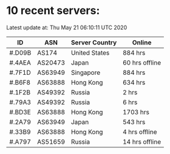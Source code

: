 # 10 recent servers:

Latest update at: Thu May 21 06:10:11 UTC 2020

| ID | ASN | Server Country | Online |
| -- | --- | -------------- | ------ |
| #.D09B | AS174 | United States | 884 hrs |
| #.4AEA | AS20473 | Japan | 60 hrs offline |
| #.7F1D | AS63949 | Singapore | 884 hrs |
| #.B6F8 | AS63888 | Hong Kong | 634 hrs |
| #.1F2B | AS49392 | Russia | 2 hrs |
| #.79A3 | AS49392 | Russia | 6 hrs |
| #.BD3E | AS63888 | Hong Kong | 1703 hrs |
| #.2A79 | AS63949 | Japan | 543 hrs |
| #.33B9 | AS63888 | Hong Kong | 4 hrs offline |
| #.A797 | AS51659 | Russia | 14 hrs offline |

